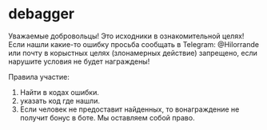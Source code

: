 # debagger
Уважаемые добровольцы! Это исходники в ознакомительной целях!  Если нашли какие-то ошибку просьба сообщать в Telegram: @Hilorrande или почту  в корыстных целях (злонамерных действие) запрещено, если нарушите условия не будет награждены!

Правила участие:
1. Найти в кодах ошибки.
2. указать код где нашли.
3. Если человек не предоставит найденных, то вонаграждение не получит бонус в боте.
Мы оставляем собой право.
